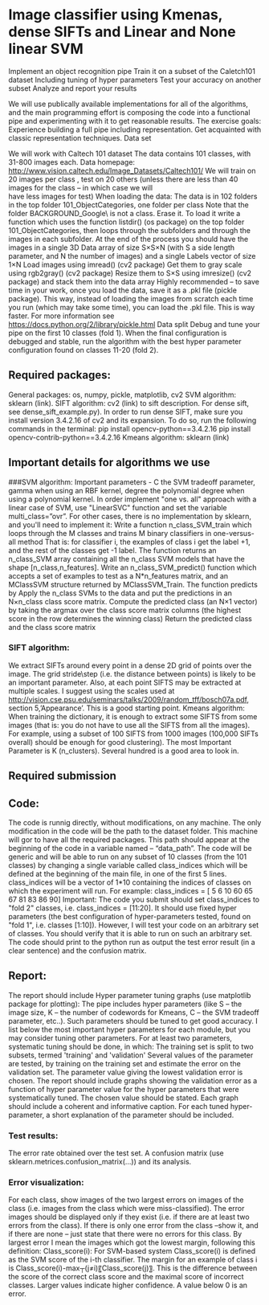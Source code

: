 # Image classifier using Kmenas, dense SIFTs and Linear and None linear SVM

Implement an object recognition pipe
Train it on a subset of the Caletch101 dataset
Including tuning of hyper parameters
Test your accuracy on another subset
Analyze and report your results

We will use publically available implementations for all of the algorithms, and the main programming effort is composing the code into a functional pipe and experimenting with it to get reasonable results.
The exercise goals: 
	Experience building a full pipe including representation. 
	Get acquainted with classic representation techniques. 
Data set

We will work with Caltech 101 dataset
	The data contains 101 classes, with 31-800 images each.
	Data homepage: http://www.vision.caltech.edu/Image_Datasets/Caltech101/
	We will train on 20 images per class , test on 20 others (unless there are less than 40 images for the class – in which case we will  
have less images for test) 
	When loading the data:
	The data is in 102 folders in the top folder 101_ObjectCategories\, one folder per class
	Note that the folder  BACKGROUND_Google\ is not a class. Erase it.
	To load it write a function which uses the function listdir() (os package) on the top folder 101_ObjectCategories\, then loops through the subfolders and through the images in each subfolder. At the end of the process you should have the images in a single 3D Data array of size S×S×N (with S a side length parameter, and N the number of images) and a single Labels vector of size 1×N
	Load images using imread() (cv2 package)
	Get them to gray scale using rgb2gray() (cv2 package)
	Resize them to S×S using  imresize()  (cv2 package) and stack them into the data array
	Highly recommended – to save time in your work, once you load the data, save it as a .pkl file (pickle package). This way, instead of loading the images from scratch each time you run (which may take some time), you can load the .pkl file. This is way faster. For more information see https://docs.python.org/2/library/pickle.html
	Data split 
	Debug and tune your pipe on the first 10 classes (fold 1).
	When the final configuration is debugged and stable, run the algorithm with the best hyper parameter configuration found on classes 11-20 (fold 2). 

## Required packages:

General packages: os, numpy, pickle, matplotlib, cv2
SVM algorithm: sklearn (link). 
SIFT algorithm: cv2 (link) to sift description. For dense sift, see dense_sift_example.py). In order to run dense SIFT, make sure you install version 3.4.2.16 of cv2 and its expansion. To do so, run the following commands in the terminal:
pip install opencv-python==3.4.2.16
pip install opencv-contrib-python==3.4.2.16
Kmeans algorithm: sklearn (link)

## Important details for algorithms we use

###SVM algorithm: 
Important parameters - C the SVM tradeoff parameter, gamma when using an RBF kernel, degree the polynomial degree when using a polynomial kernel. 
In order implement "one vs. all" approach with a linear case of SVM, use "LinearSVC" function and set the variable multi_class=”ovr”. For other cases, there is no implementation by sklearn, and you'll need to implement it:
	Write a function n_class_SVM_train which loops through the M classes and trains M binary classifiers in one-versus-all method
	That is: for classifier i, the examples of class i get the label +1, and the rest of the classes get -1 label.
	The function returns an n_class_SVM array containing all the n_class SVM models that have the shape [n_class,n_features].
	Write an n_class_SVM_predict() function which accepts a set of examples to test as a N*n_features matrix, and an MClassSVM structure returned by MClassSVM_Train. The function predicts by
	Apply the n_class SVMs to the data and put the predictions in an N×n_class class score matrix. 
	Compute the predicted class (an N×1 vector) by taking the argmax over the class score matrix columns (the highest score in the row determines the winning class) 
	Return the predicted class and the class score matrix

### SIFT algorithm: 
We extract SIFTs around every point in a dense 2D grid of points over the image. The grid stride\step (i.e. the distance between points) is likely to be an important parameter. Also, at each point SIFTS may be extracted at multiple scales. I suggest using the scales used at http://vision.cse.psu.edu/seminars/talks/2009/random_tff/bosch07a.pdf, section 5,’Appearance’. This is a good starting point.
Kmeans algorithm: 
When training the dictionary, it is enough to extract some SIFTS from some images (that is: you do not have to use all the SIFTS from all the images).  For example, using a subset of 100 SIFTS from 1000 images (100,000 SIFTs overall) should be enough for good clustering). The most Important Parameter is K (n_clusters). Several hundred is a good area to look in.

## Required submission

## Code:
The code is runnig directly, without modifications, on any machine. 
The only modification in the code will be the path to the dataset folder.
This machine will gor to have all the required packages. This path should appear at the beginning of the code in a variable named – “data_path”.
The code will be generic and will be able to run on any subset of 10 classes (from the 101 classes) by changing a single variable called class_indices which will be defined at the beginning of the main file, in one of the first 5 lines. class_indices will be a vector of 1*10 containing the indices of classes on which the experiment will run. For example:
class_indices = [ 5 6 10 60 65 67 81 83 86 90]
Important: The code you submit should set class_indices to "fold 2" classes, i.e.  class_indices = [11:20]. It should use fixed hyper parameters (the best configuration of hyper-parameters tested, found on "fold 1", i.e. classes [1:10]). However, I will test your code on an arbitrary set of classes. You should verify that it is able to run on such an arbitrary set.
	The code should print to the python run as output the test error result (in a clear sentence) and the confusion matrix.
## Report:
The report should include
	Hyper parameter tuning graphs (use matplotlib package for plotting):  The pipe includes hyper parameters (like S – the image size,  K – the number of codewords for Kmeans, C – the SVM tradeoff parameter, etc..).  Such parameters should be tuned to get good accuracy.  I list below the most important hyper parameters for each module, but you may consider tuning other parameters. 
	For at least two parameters, systematic tuning should be done, in which:
	The training set is split to two subsets, termed 'training' and 'validation'
	Several values of the parameter are tested, by training on the training set and estimate the error on the validation set.
	The parameter value giving the lowest validation error is chosen.
	The report should include graphs showing the validation error as a function of hyper parameter value for the hyper parameters that were systematically tuned. The chosen value should be stated.
	Each graph should include a coherent and informative caption.
	For each tuned hyper-parameter, a short explanation of the parameter should be included.

### Test results:
The error rate obtained over the test set.
A confusion matrix (use sklearn.metrices.confusion_matrix(…)) and its analysis.

### Error visualization: 
For each class, show images of the two largest errors on images of the class (i.e. images from the class which were miss-classified). The error images should be displayed only if they exist (i.e. if there are at least two errors from the class). If there is only one error from the class –show it, and if there are none – just state that there were no errors for this class.  By largest error I mean the images which got the lowest margin, following this definition:
Class_score(i): For SVM-based system Class_score(i) is defined as the SVM score of the i-th classifier. 
The margin for an example of class i is Class_score(i)-max┬(j≠i)⁡〖Class_score(j)〗. This is the difference between the score of the correct class score and the maximal score of incorrect classes. Larger values indicate higher confidence. A value below 0 is an error.

